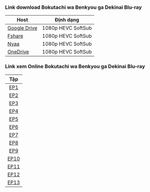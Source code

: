 ### **Link download Bokutachi wa Benkyou ga Dekinai Blu-ray**

| Host          | Định dạng          |
| ------------- |:------------------:|
| [Google Drive](https://drive.google.com/drive/folders/1brlDykKVwmXgGBduaqvFLtjZFCkSMQWE?usp=sharing)  | 1080p HEVC SoftSub |
| [Fshare](https://www.fshare.vn/folder/7WRTJWQNSR8H)     	| 1080p HEVC SoftSub |
| [Nyaa]()          | 1080p HEVC SoftSub |
| [OneDrive]()     | 1080p HEVC SoftSub |


### **Link xem Online Bokutachi wa Benkyou ga Dekinai Blu-ray**


|Tập        |
| :--------:|      
| [EP1](http://tuilakhanh.me/tpn/bokutachi/ep1.html)   |        
| [EP2](http://tuilakhanh.me/tpn/bokutachi/ep2.html)   | 
| [EP3](http://tuilakhanh.me/tpn/bokutachi/ep3.html)   | 
| [EP4](http://tuilakhanh.me/tpn/bokutachi/ep4.html)   | 
| [EP5](http://tuilakhanh.me/tpn/bokutachi/ep5.html)   | 
| [EP6](http://tuilakhanh.me/tpn/bokutachi/ep6.html)   | 
| [EP7](http://tuilakhanh.me/tpn/bokutachi/ep7.html)   | 
| [EP8](http://tuilakhanh.me/tpn/bokutachi/ep8.html)   | 
| [EP9](http://tuilakhanh.me/tpn/bokutachi/ep9.html)   | 
| [EP10](http://tuilakhanh.me/tpn/bokutachi/ep10.html)  | 
| [EP11](http://tuilakhanh.me/tpn/bokutachi/ep11.html)  | 
| [EP12](http://tuilakhanh.me/tpn/bokutachi/ep12.html)  | 
| [EP13](http://tuilakhanh.me/tpn/bokutachi/ep13.html)  | 
